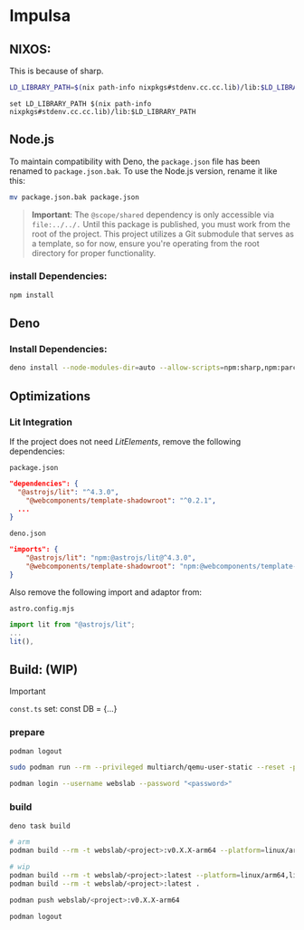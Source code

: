 # Impulsa

## NIXOS:

This is because of sharp.

```sh
LD_LIBRARY_PATH=$(nix path-info nixpkgs#stdenv.cc.cc.lib)/lib:$LD_LIBRARY_PATH
```

```fish
set LD_LIBRARY_PATH $(nix path-info nixpkgs#stdenv.cc.cc.lib)/lib:$LD_LIBRARY_PATH
```

## Node.js

To maintain compatibility with Deno, the `package.json` file has been renamed to
`package.json.bak`. To use the Node.js version, rename it like this:

```bash
mv package.json.bak package.json
```

> **Important**: The `@scope/shared` dependency is only accessible via `file:../../.` Until this
> package is published, you must work from the root of the project. This project utilizes a Git
> submodule that serves as a template, so for now, ensure you're operating from the root
> directory for proper functionality.

### install Dependencies:

```bash
npm install
```

## Deno

### Install Dependencies:

```bash
deno install --node-modules-dir=auto --allow-scripts=npm:sharp,npm:parcel,npm:@parcel/watcher
```

## Optimizations

### Lit Integration

If the project does not need _LitElements_, remove the following dependencies:

`package.json`

```json
"dependencies": {
  "@astrojs/lit": "^4.3.0",
	"@webcomponents/template-shadowroot": "^0.2.1",
  ...
}
```

`deno.json`

```json
"imports": {
	"@astrojs/lit": "npm:@astrojs/lit@^4.3.0",
	"@webcomponents/template-shadowroot": "npm:@webcomponents/template-shadowroot@^0.2.1",
}
```

Also remove the following import and adaptor from:

`astro.config.mjs`

```js
import lit from "@astrojs/lit";
...
lit(),
```

## Build: (WIP)

> [!IMPORTANT]
> `const.ts` set: const DB = {...}

### prepare

```sh
podman logout
```

```bash
sudo podman run --rm --privileged multiarch/qemu-user-static --reset -p yes
```

```sh
podman login --username webslab --password "<password>"
```

### build

```sh
deno task build
```

```bash
# arm
podman build --rm -t webslab/<project>:v0.X.X-arm64 --platform=linux/arm64 .

# wip
podman build --rm -t webslab/<project>:latest --platform=linux/arm64,linux/amd64 .
podman build --rm -t webslab/<project>:latest .
```

```sh
podman push webslab/<project>:v0.X.X-arm64
```

```sh
podman logout
```
